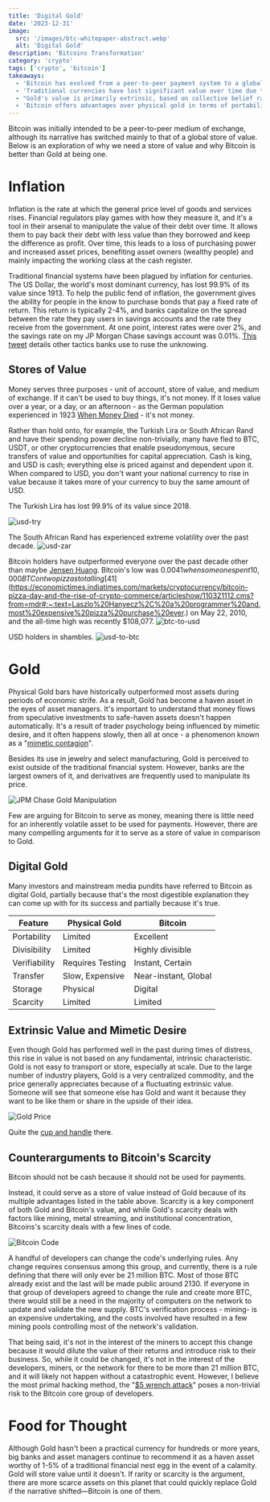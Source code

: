 ```yaml
---
title: 'Digital Gold'
date: '2023-12-31'
image:
  src: '/images/btc-whitepaper-abstract.webp'
  alt: 'Digital Gold'
description: 'Bitcoins Transformation'
category: 'crypto'
tags: ['crypto', 'bitcoin']
takeaways:
  - 'Bitcoin has evolved from a peer-to-peer payment system to a global store of value.'
  - 'Traditional currencies have lost significant value over time due to inflation.'
  - "Gold's value is primarily extrinsic, based on collective belief rather than intrinsic utility."
  - 'Bitcoin offers advantages over physical gold in terms of portability, divisibility, and verifiability.'
---
```


Bitcoin was initially intended to be a peer-to-peer medium of exchange, although its narrative has switched mainly to that of a global store of value. Below is an exploration of why we need a store of value and why Bitcoin is better than Gold at being one.

# Inflation

Inflation is the rate at which the general price level of goods and services rises. Financial regulators play games with how they measure it, and it's a tool in their arsenal to manipulate the value of their debt over time. It allows them to pay back their debt with less value than they borrowed and keep the difference as profit. Over time, this leads to a loss of purchasing power and increased asset prices, benefiting asset owners (wealthy people) and mainly impacting the working class at the cash register.

Traditional financial systems have been plagued by inflation for centuries. The US Dollar, the world's most dominant currency, has lost 99.9% of its value since 1913. To help the public fend of inflation, the government gives the ability for people in the know to purchase bonds that pay a fixed rate of return. This return is typically 2-4%, and banks capitalize on the spread between the rate they pay users in savings accounts and the rate they receive from the government. At one point, interest rates were over 2%, and the savings rate on my JP Morgan Chase savings account was 0.01%. [This tweet](https://x.com/zacharyr0th/status/1829654300450009530) details other tactics banks use to ruse the unknowing.

## Stores of Value

Money serves three purposes - unit of account, store of value, and medium of exchange. If it can't be used to buy things, it's not money. If it loses value over a year, or a day, or an afternoon - as the German population experienced in 1923 [When Money Died](https://www.goodreads.com/book/show/8567383-when-money-dies) - it's not money.

Rather than hold onto, for example, the Turkish Lira or South African Rand and have their spending power decline non-trivially, many have fled to BTC, USDT, or other cryptocurrencies that enable pseudonymous, secure transfers of value and opportunities for capital appreciation. Cash is king, and USD is cash; everything else is priced against and dependent upon it. When compared to USD, you don't want your national currency to rise in value because it takes more of your currency to buy the same amount of USD.

The Turkish Lira has lost 99.9% of its value since 2018.

![usd-try](/images/usd-try.webp)

The South African Rand has experienced extreme volatility over the past decade.
![usd-zar](/images/usd-zar.webp)

Bitcoin holders have outperformed everyone over the past decade other than maybe [Jensen Huang](https://www.instagram.com/commuter.ny/p/C71tPJgpmgw/). Bitcoin's low was $0.0041 when someone spent 10,000 BTC on two pizzas totalling [$41](https://economictimes.indiatimes.com/markets/cryptocurrency/bitcoin-pizza-day-and-the-rise-of-crypto-commerce/articleshow/110321112.cms?from=mdr#:~:text=Laszlo%20Hanyecz%2C%20a%20programmer%20and,most%20expensive%20pizza%20purchase%20ever.) on May 22, 2010, and the all-time high was recently $108,077.
![btc-to-usd](/images/btc-usd.webp)

USD holders in shambles.
![usd-to-btc](/images/usd-btc.webp)

# Gold

Physical Gold bars have historically outperformed most assets during periods of economic strife. As a result, Gold has become a haven asset in the eyes of asset managers. It's important to understand that money flows from speculative investments to safe-haven assets doesn't happen automatically. It's a result of trader psychology being influenced by mimetic desire, and it often happens slowly, then all at once - a phenomenon known as a "[mimetic contagion](https://mimetictheory.com/mimetic-contagion/)".

Besides its use in jewelry and select manufacturing, Gold is perceived to exist outside of the traditional financial system. However, banks are the largest owners of it, and derivatives are frequently used to manipulate its price.

![JPM Chase Gold Manipulation](/images/jpm-criminals.webp)

Few are arguing for Bitcoin to serve as money, meaning there is little need for an inherently volatile asset to be used for payments. However, there are many compelling arguments for it to serve as a store of value in comparison to Gold.

## Digital Gold

Many investors and mainstream media pundits have referred to Bitcoin as digital Gold, partially because that's the most digestible explanation they can come up with for its success and partially because it's true.


| Feature       | Physical Gold    | Bitcoin              |
| ------------- | ---------------- | -------------------- |
| Portability   | Limited          | Excellent            |
| Divisibility  | Limited          | Highly divisible     |
| Verifiability | Requires Testing | Instant, Certain     |
| Transfer      | Slow, Expensive  | Near-instant, Global |
| Storage       | Physical         | Digital              |
| Scarcity      | Limited          | Limited              |

## Extrinsic Value and Mimetic Desire

Even though Gold has performed well in the past during times of distress, this rise in value is not based on any fundamental, intrinsic characteristic. Gold is not easy to transport or store, especially at scale. Due to the large number of industry players, Gold is a very centralized commodity, and the price generally appreciates because of a fluctuating extrinsic value. Someone will see that someone else has Gold and want it because they want to be like them or share in the upside of their idea.

![Gold Price](/images/gold-chart.webp)

Quite the [cup and handle](https://www.strike.money/technical-analysis/cup-and-handle) there.

## Counterarguments to Bitcoin's Scarcity

Bitcoin should not be cash because it should not be used for payments.

Instead, it could serve as a store of value instead of Gold because of its multiple advantages listed in the table above. Scarcity is a key component of both Gold and Bitcoin's value, and while Gold's scarcity deals with factors like mining, metal streaming, and institutional concentration, Bitcoins's scarcity deals with a few lines of code.

![Bitcoin Code](/images/btc-21m.webp)

A handful of developers can change the code's underlying rules. Any change requires consensus among this group, and currently, there is a rule defining that there will only ever be 21 million BTC. Most of those BTC already exist and the last will be made public around 2130. If everyone in that group of developers agreed to change the rule and create more BTC, there would still be a need in the majority of computers on the network to update and validate the new supply. BTC's verification process - mining- is an expensive undertaking, and the costs involved have resulted in a few mining pools controlling most of the network's validation.

That being said, it's not in the interest of the miners to accept this change because it would dilute the value of their returns and introduce risk to their business. So, while it could be changed, it's not in the interest of the developers, miners, or the network for there to be more than 21 million BTC, and it will likely not happen without a catastrophic event. However, I believe the most primal hacking method, the "[$5 wrench attack](https://www.financemagnates.com/terms/5/5-wrench-attack/)" poses a non-trivial risk to the Bitcoin core group of developers.

# Food for Thought

Although Gold hasn't been a practical currency for hundreds or more years, big banks and asset managers continue to recommend it as a haven asset worthy of 1-5% of a traditional financial nest egg in the event of a calamity. Gold will store value until it doesn't. If rarity or scarcity is the argument, there are more scarce assets on this planet that could quickly replace Gold if the narrative shifted—Bitcoin is one of them.
